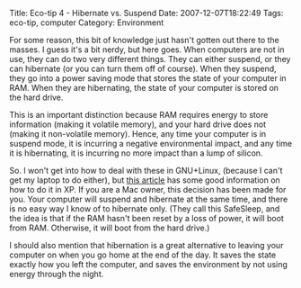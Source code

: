 Title: Eco-tip 4 - Hibernate vs. Suspend
Date: 2007-12-07T18:22:49
Tags: eco-tip, computer
Category: Environment


For some reason, this bit of knowledge just hasn't gotten out there to the masses. I guess it's a bit nerdy, but here goes. When computers are not in use, they can do two very different things. They can either suspend, or they can hibernate (or you can turn them off of course). When they suspend, they go into a power saving mode that stores the state of your computer in RAM. When they are hibernating, the state of your computer is stored on the hard drive. 

This is an important distinction because RAM requires energy to store information (making it volatile memory), and your hard drive does not (making it non-volatile memory). Hence, any time your computer is in suspend mode, it is incurring a negative environmental impact, and any time it is hibernating, it is incurring no more impact than a lump of silicon.

So. I won't get into how to deal with these in GNU+Linux, (because I can't get my laptop to do either), but <a href="http://www.microsoft.com/windowsxp/using/mobility/getstarted/hibernate.mspx" target="_blank">this article</a> has some good information on how to do it in XP. If you are a Mac owner, this decision has been made for you. Your computer will suspend and hibernate at the same time, and there is no easy way I know of to hibernate only. (They call this SafeSleep, and the idea is that if the RAM hasn't been reset by a loss of power, it will boot from RAM. Otherwise, it will boot from the hard drive.) 

I should also mention that hibernation is a great alternative to leaving your computer on when you go home at the end of the day. It saves the state exactly how you left the computer, and saves the environment by not using energy through the night.  
